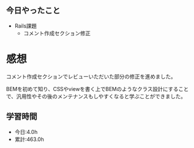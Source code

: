 ## 今日やったこと
- Rails課題
  - コメント作成セクション修正

# 感想
コメント作成セクションでレビューいただいた部分の修正を進めました。

BEMを初めて知り、CSSやviewを書く上でBEMのようなクラス設計にすることで、汎用性やその後のメンテナンスもしやすくなると学ぶことができました。

## 学習時間
- 今日:4.0h
- 累計:463.0h
